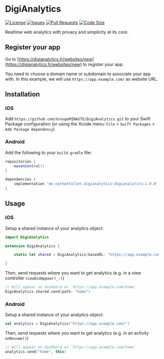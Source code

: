 # DigiAnalytics

[![License](https://img.shields.io/github/license/GroupeMINASTE/DigiAnalytics)](LICENSE)
[![Issues](https://img.shields.io/github/issues/GroupeMINASTE/DigiAnalytics)]()
[![Pull Requests](https://img.shields.io/github/issues-pr/GroupeMINASTE/DigiAnalytics)]()
[![Code Size](https://img.shields.io/github/languages/code-size/GroupeMINASTE/DigiAnalytics)]()

Realtime web analytics with privacy and simplicity at its core.

## Register your app

Go to [https://digianalytics.fr/websites/new](https://digianalytics.fr/websites/new) to register your app.

You need to choose a domain name or subdomain to associate your app with.
In this example, we will use `https://app.example.com/` as website URL.

## Installation

### iOS

Add `https://github.com/GroupeMINASTE/DigiAnalytics.git` to your Swift Package configuration (or using the Xcode menu: `File` > `Swift Packages` > `Add Package Dependency`)

### Android

Add the following to your `build.gradle` file:

```groovy
repositories {
    mavenCentral()
}

dependencies {
    implementation 'me.nathanfallet.digianalytics:digianalytics:1.0.0'
}
```

## Usage

### iOS

Setup a shared instance of your analytics object:

```swift
import DigiAnalytics

extension DigiAnalytics {

    static let shared = DigiAnalytics(baseURL: "https://app.example.com/")

}
```

Then, send requests where you want to get analytics (e.g. in a view controller `viewDidAppear(_:)`)

```swift
// Will appear on dashbord as `https://app.example.com/home`
DigiAnalytics.shared.send(path: "home")
```

### Android

Setup a shared instance of your analytics object:

```kotlin
val analytics = DigiAnalytics("https://app.example.com/")
```

Then, send requests where you want to get analytics (e.g. in an activity `onResume()`)

```kotlin
// Will appear on dashbord as `https://app.example.com/home`
analytics.send("home", this)
```
